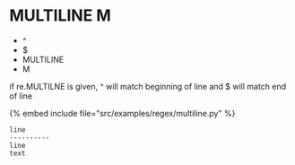 # MULTILINE M

* ^
* $
* MULTILINE
* M

if re.MULTILNE is given, ^ will match beginning of line and $ will match end of line

{% embed include file="src/examples/regex/multiline.py" %}

```
line
----------
line
text
```


